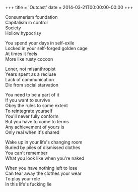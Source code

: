 +++
title = 'Outcast'
date = 2014-03-21T00:00:00-00:00
+++

Consumerism foundation\
Capitalism in control\
Society\
Hollow hypocrisy

You spend your days in self-exile\
Locked in your self-forged golden cage\
At times it feels\
More like rusty cocoon

Loner, not misanthropist\
Years spent as a recluse\
Lack of communication\
Die from social starvation

You need to be a part of it\
If you want to survive\
Obey the rules to some extent\
To reintegrate yourself\
You'll never fully conform\
But you have to come to terms\
Any achievement of yours is\
Only real when it's shared

Wake up in your life's changing room\
Buried by piles of dismissed clothes\
You can't remember\
What you look like when you're naked

When you have nothing left to lose\
Can tear away the clothes your wear\
To play your role\
In this life's fucking lie


